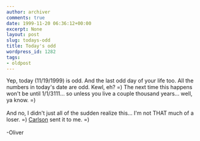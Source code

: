 ```yaml
---
author: archiver
comments: true
date: 1999-11-20 06:36:12+00:00
excerpt: None
layout: post
slug: todays-odd
title: Today's odd
wordpress_id: 1282
tags:
- oldpost
---
```


Yep, today (11/19/1999) is odd. And the last odd day of your life too. All the numbers in today's date are odd. Kewl, eh? =) The next time this happens won't be until 1/1/3111... so unless you live a couple thousand years... well, ya know. =)<br /><br />And no, I didn't just all of the sudden realize this... I'm not THAT much of a loser. =) <a href="mailto:madfowyo@aol.com">Carlson</a> sent it to me. =)<br /><br />-Oliver
